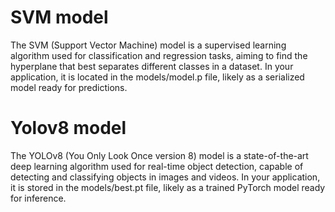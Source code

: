 # SVM model

The SVM (Support Vector Machine) model is a supervised learning algorithm used for classification and regression tasks, aiming to find the hyperplane that best separates different classes in a dataset. In your application, it is located in the models/model.p file, likely as a serialized model ready for predictions.

# Yolov8 model

The YOLOv8 (You Only Look Once version 8) model is a state-of-the-art deep learning algorithm used for real-time object detection, capable of detecting and classifying objects in images and videos. In your application, it is stored in the models/best.pt file, likely as a trained PyTorch model ready for inference.

